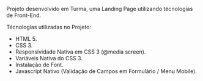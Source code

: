 Projeto desenvolvido em Turma, uma Landing Page utilizando técnologias de Front-End.

Técnologias utilizadas no Projeto:
- HTML 5.
- CSS 3.
- Responsividade Nativa em CSS 3 (@media screen).
- Variáveis Nativa do  CSS 3.
- Instalação de Font.
- Javascript Nativo (Validação de Campos em Formulário / Menu Mobile).
